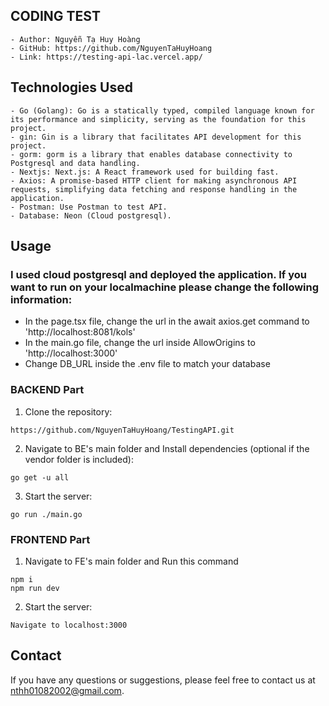 ## CODING TEST
    - Author: Nguyễn Tạ Huy Hoàng  
    - GitHub: https://github.com/NguyenTaHuyHoang  
    - Link: https://testing-api-lac.vercel.app/   
   
## Technologies Used
    - Go (Golang): Go is a statically typed, compiled language known for its performance and simplicity, serving as the foundation for this project.
    - gin: Gin is a library that facilitates API development for this project.
    - gorm: gorm is a library that enables database connectivity to Postgresql and data handling.
    - Nextjs: Next.js: A React framework used for building fast. 
    - Axios: A promise-based HTTP client for making asynchronous API requests, simplifying data fetching and response handling in the application.
    - Postman: Use Postman to test API. 
    - Database: Neon (Cloud postgresql).

## Usage
### I used cloud postgresql and deployed the application. If you want to run on your localmachine please change the following information:
- In the page.tsx file, change the url in the await axios.get command to 'http://localhost:8081/kols'
- In the main.go file, change the url inside AllowOrigins to 'http://localhost:3000'
- Change DB_URL inside the .env file to match your database

### BACKEND Part
1. Clone the repository:
```
https://github.com/NguyenTaHuyHoang/TestingAPI.git
```

2. Navigate to BE's main folder and Install dependencies (optional if the vendor folder is included):
```
go get -u all
```

3. Start the server:

```
go run ./main.go
```

### FRONTEND Part
1. Navigate to FE's main folder and Run this command
```
npm i
npm run dev 
```

2. Start the server:
```
Navigate to localhost:3000 
```

## Contact

If you have any questions or suggestions, please feel free to contact us at nthh01082002@gmail.com. 
